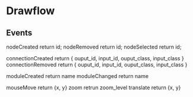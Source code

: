 # Drawflow

## Events
nodeCreated return id;
nodeRemoved return id;
nodeSelected return id;

connectionCreated return { ouput_id, input_id, ouput_class, input_class }
connectionRemoved return { ouput_id, input_id, ouput_class, input_class }

moduleCreated return name
moduleChanged return name 

mouseMove return {x, y}
zoom retrun zoom_level
translate return {x, y}

